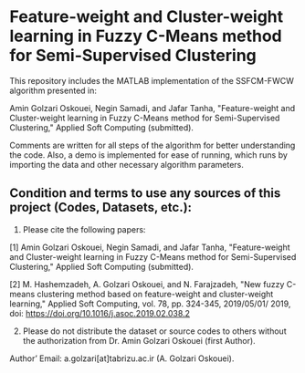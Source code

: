 # Feature-weight and Cluster-weight learning in Fuzzy C-Means method for Semi-Supervised Clustering

This repository includes the MATLAB implementation of the SSFCM-FWCW algorithm presented in:

Amin Golzari Oskouei, Negin Samadi, and Jafar Tanha, "Feature-weight and Cluster-weight learning in Fuzzy C-Means method for Semi-Supervised Clustering," Applied Soft Computing (submitted).

Comments are written for all steps of the algorithm for better understanding the code. Also, a demo is implemented for ease of running, which runs by importing the data and other necessary algorithm parameters.

## Condition and terms to use any sources of this project (Codes, Datasets, etc.):

1) Please cite the following papers:

[1] Amin Golzari Oskouei, Negin Samadi, and Jafar Tanha, "Feature-weight and Cluster-weight learning in Fuzzy C-Means method for Semi-Supervised Clustering," Applied Soft Computing (submitted).

[2] M. Hashemzadeh, A. Golzari Oskouei, and N. Farajzadeh, "New fuzzy C-means clustering method based on feature-weight and cluster-weight learning," Applied Soft Computing, vol. 78, pp. 324-345, 2019/05/01/ 2019, doi: https://doi.org/10.1016/j.asoc.2019.02.038.2

2) Please do not distribute the dataset or source codes to others without the authorization from Dr. Amin Golzari Oskouei (first Author).

Author’ Email: a.golzari[at]tabrizu.ac.ir (A. Golzari Oskouei).
